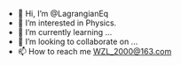 - 👋 Hi, I’m @LagrangianEq
- 👀 I’m interested in Physics.
- 🌱 I’m currently learning ...
- 💞️ I’m looking to collaborate on ...
- 📫 How to reach me WZL_2000@163.com

<!---
LagrangianEq/LagrangianEq is a ✨ special ✨ repository because its `README.md` (this file) appears on your GitHub profile.
You can click the Preview link to take a look at your changes.
--->
